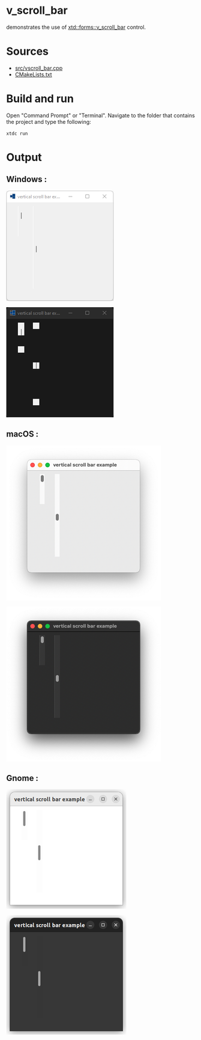 # v_scroll_bar

demonstrates the use of [xtd::forms::v_scroll_bar](https://codedocs.xyz/gammasoft71/xtd/classxtd_1_1forms_1_1v__scroll__bar.html) control.

# Sources

* [src/vscroll_bar.cpp](src/v_scroll_bar.cpp)
* [CMakeLists.txt](CMakeLists.txt)

# Build and run

Open "Command Prompt" or "Terminal". Navigate to the folder that contains the project and type the following:

```shell
xtdc run
```

# Output

## Windows :

![Screenshot](../../../../docs/pictures/examples/v_scroll_bar_w.png)

![Screenshot](../../../../docs/pictures/examples/v_scroll_bar_wd.png)

## macOS :

![Screenshot](../../../../docs/pictures/examples/v_scroll_bar_m.png)

![Screenshot](../../../../docs/pictures/examples/v_scroll_bar_md.png)

## Gnome :

![Screenshot](../../../../docs/pictures/examples/v_scroll_bar_g.png)

![Screenshot](../../../../docs/pictures/examples/v_scroll_bar_gd.png)
